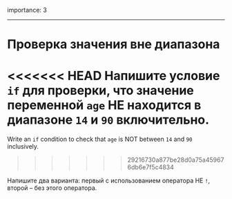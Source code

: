 importance: 3

---

# Проверка значения вне диапазона

<<<<<<< HEAD
Напишите условие `if` для проверки, что значение переменной `age` НЕ находится в диапазоне `14` и `90` включительно.
=======
Write an `if` condition to check that `age` is NOT between `14` and `90` inclusively.
>>>>>>> 29216730a877be28d0a75a459676db6e7f5c4834

Напишите два варианта: первый с использованием оператора НЕ `!`, второй – без этого оператора.
